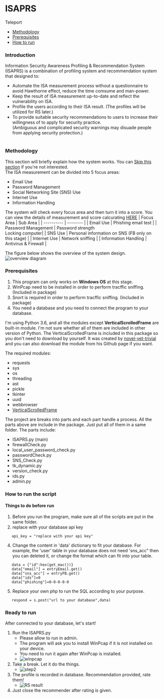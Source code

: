 # ISAPRS
Teleport
- [Methodology](#methodology)
- [Prerequisites](#prerequisites)
- [How to run](#how-to-run-the-script)
### Introduction
Information Security Awareness Profiling &amp; Recommendation System (ISAPRS) is a combination of profiling system and recommendation system that designed to:<br>
- Automate the ISA measurement process without a questionnaire to avoid Hawthorne effect, reduce the time comsume and man-power. 
- Keep the result of ISA measurement up-to-date and reflect the vulnerability on ISA.
- Profile the users according to their ISA result. (The profiles will be utilized for RS later.)
- To provide suitable security recommendations to users to increase their willingness of to apply for security practice.<br>(Ambiguous and complicated security warnings may disuade people from applying security protection.)<br><br>

### Methodology

This section will briefly explain how the system works. You can [Skip this section](#prerequisites) if you're not interested.<br>
The ISA measurement can be divided into 5 focus areas:
- Email Use
- Password Management
- Social Networking Site (SNS) Use
- Internet Use
- Information Handling

The system will check every focus area and then turn it into a score. You can view the details of measurement and score calcurating [HERE](https://ieeexplore.ieee.org/document/9574351)
| Focus Area | Sub Area |
| ---------- | -------- |
| Email Use | Phishing email test |
| Password Management | Password strength <br>Locking computer|
| SNS Use             | Personal information on SNS (FB only on this stage) |
| Internet Use        | Network sniffing |
| Information Handling | Antivirus & Firewall |


The figure below shows the overview of the system design.
![overview diagram](https://user-images.githubusercontent.com/94159290/141487002-9d2ebff9-3017-4d76-831b-9a0f0ff73adf.jpg)


### Prerequisites
1. This program can only works on **Windows OS** at this stage.
2. WinPcap need to be installed in order to perform tracffic sniffing. (Included in package)
3. Snort is required in order to perform tracffic sniffing. (Included in package)
4. You need a database and you need to connect the program to your database.

I'm using Python 3.6, and all the modules except **VerticalScrolledFrame** are built-in module. I'm not sure whether all of them are included in other version of Python. The VerticalScrolledFrame is included in this package so you don't need to download by yourself. It was created by [novel-yet-trivial](https://gist.github.com/novel-yet-trivial) and you can also download the module from his Github page if you want.

The required modules:
- requests
- sys
- os
- threading
- ast
- pickle
- tkinter
- uuid
- webbrowser
- [VerticalScrolledFrame](https://gist.github.com/novel-yet-trivial/3eddfce704db3082e38c84664fc1fdf8)

The project are breaks into parts and each part handle a process.
All the parts above are include in the package. Just put all of them in a same folder.
The parts include:
- ISAPRS.py (main)
- firewallCheck.py
- local_user_password_check.py
- passwordCheck.py
- SNS_Check.py
- tk_dynamic.py
- version_check.py
- ids.py
- admin.py


### How to run the script
#### Things to do before run
1. Before you run the program, make sure all of the scripts are put in the same folder.
2. replace with your database api key
```
   api_key = "replace with your api key"
``` 
4. Change the content in 'data' dictionary to fit your database. For example, the 'user' table in your database does not need 'sns_acc" then you can deleted it, or change the format which can fit into your table.
```
   data = {"id":hex(get_mac())}
   data["email"] = entryEmail.get()
   data["sns_acc"] = entryFB.get()
   data["ids"]=0
   data["phishing"]=0-0-0-0-0
```
5. Replace your own php to run the SQL according to your purpose.
```
   respond = s.post("url to your database",data)
```

### Ready to run
After connected to your database, let's start!

1. Run the ISAPRS.py
   - Please allow to run in admin.
   - The program will ask you to install WinPcap if it is not installed on your device.
   - You need to run it again after WinPcap is installed.
   - ![winpcap](https://user-images.githubusercontent.com/94159290/141609223-aca68424-9732-426d-a478-1daee0e52ea7.JPG)
2. Take a break. Let it do the things.
   - ![step2](https://user-images.githubusercontent.com/94159290/141609349-7c480f2c-6523-41d1-8bdc-7cb1e4c5c258.JPG)
3. The profile is recorded in database. Recommendation provided, rate them!
   - ![RS result](https://user-images.githubusercontent.com/94159290/141609376-a366454c-9a1f-4966-ba1c-489b75bbc849.JPG)
4. Just close the recommender after rating is given.





